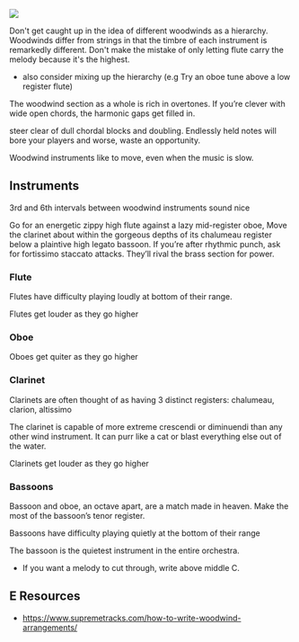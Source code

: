
![](/assets/images/2023-02-02-11-28-57.png)

Don't get caught up in the idea of different woodwinds as a hierarchy. Woodwinds differ from strings in that the timbre of each instrument is remarkedly different. Don't make the mistake of only letting flute carry the melody because it's the highest.
- also consider mixing up the hierarchy (e.g Try an oboe tune above a low register flute)

The woodwind section as a whole is rich in overtones. If you’re clever with wide open chords, the harmonic gaps get filled in.

steer clear of dull chordal blocks and doubling. Endlessly held notes will bore your players and worse, waste an opportunity.

Woodwind instruments like to move, even when the music is slow.

## Instruments
3rd and 6th intervals between woodwind instruments sound nice

Go for an energetic zippy high flute against a lazy mid-register oboe, Move the clarinet about within the gorgeous depths of its chalumeau register below a plaintive high legato bassoon. If you’re after rhythmic punch, ask for fortissimo staccato attacks. They’ll rival the brass section for power.

### Flute
Flutes have difficulty playing loudly at bottom of their range.

Flutes get louder as they go higher

### Oboe
Oboes get quiter as they go higher

### Clarinet
Clarinets are often thought of as having 3 distinct registers: chalumeau, clarion, altissimo

The clarinet is capable of more extreme crescendi or diminuendi than any other wind instrument. It can purr like a cat or blast everything else out of the water.

Clarinets get louder as they go higher

### Bassoons
Bassoon and oboe, an octave apart, are a match made in heaven. Make the most of the bassoon’s tenor register.

Bassoons have difficulty playing quietly at the bottom of their range

The bassoon is the quietest instrument in the entire orchestra.
- If you want a melody to cut through, write above middle C.


## E Resources
- https://www.supremetracks.com/how-to-write-woodwind-arrangements/